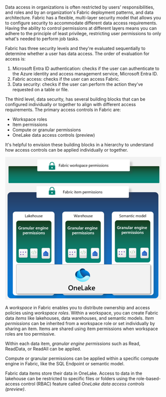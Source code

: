 Data access in organizations is often restricted by users' responsibilities, and roles and by an organization's Fabric deployment patterns, and data architecture. Fabric has a flexible, multi-layer security model that allows you to configure security to accommodate different data access requirements. Having the ability to control permissions at different layers means you can adhere to the principle of least privilege, restricting user permissions to only what's needed to perform job tasks.

Fabric has three security levels and they're evaluated sequentially to determine whether a user has data access. The order of evaluation for access is:  
1. Microsoft Entra ID authentication: checks if the user can authenticate to the Azure identity and access management service, Microsoft Entra ID.
2. Fabric access: checks if the user can access Fabric.
3. Data security: checks if the user can perform the action they've requested on a table or file.  

The third level, data security, has several building blocks that can be configured individually or together to align with different access requirements. The primary access controls in Fabric are:

- Workspace roles
- Item permissions
- Compute or granular permissions
- OneLake data access controls (preview)

It's helpful to envision these building blocks in a hierarchy to understand how access controls can be applied individually or together.

![Access control hierarchy](../media/data-access-controls.png)

A *workspace* in Fabric enables you to distribute ownership and access policies using *workspace roles*. Within a workspace, you can create Fabric data *items* like lakehouses, data warehouses, and semantic models. *Item permissions* can be inherited from a workspace role or set individually by sharing an item. Items are shared using item permissions when workspace roles are too permissive.  

Within each data item, *granular engine permissions* such as Read, ReadData, or ReadAll can be applied. 

Compute or granular permissions can be applied within a specific compute engine in Fabric, like the SQL Endpoint or semantic model.

Fabric data items store their data in OneLake. Access to data in the lakehouse can be restricted to specific files or folders using the role-based-access control (RBAC) feature called *OneLake data access controls (preview)*.